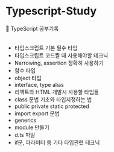 # Typescript-Study
🔎 TypeScript 공부기록
<br/>
<br/>
- 타입스크립트 기본 필수 타입
- 타입스크립트 코드짤 때 사용해야할 테크닉
- Narrowing, assertion 정확히 사용하기
- 함수 타입
- object 타입
- interface, type alias
- 리액트와 HTML 개발시 사용할 타입들
- class 문법 기초와 타입지정하는 법
- public private static protected
- import export 문법
- generics
- module 만들기 
- d.ts 파일 
- if문, 파라미터 등 기타 타입관련 테크닉 

